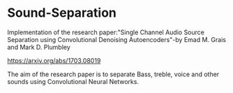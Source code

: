 # Sound-Separation
Implementation of the research paper:"Single Channel Audio Source Separation using Convolutional Denoising Autoencoders"-by Emad M. Grais and Mark D. Plumbley

https://arxiv.org/abs/1703.08019

The aim of the research paper is to separate Bass, treble, voice and other sounds using Convolutional Neural Networks. 
